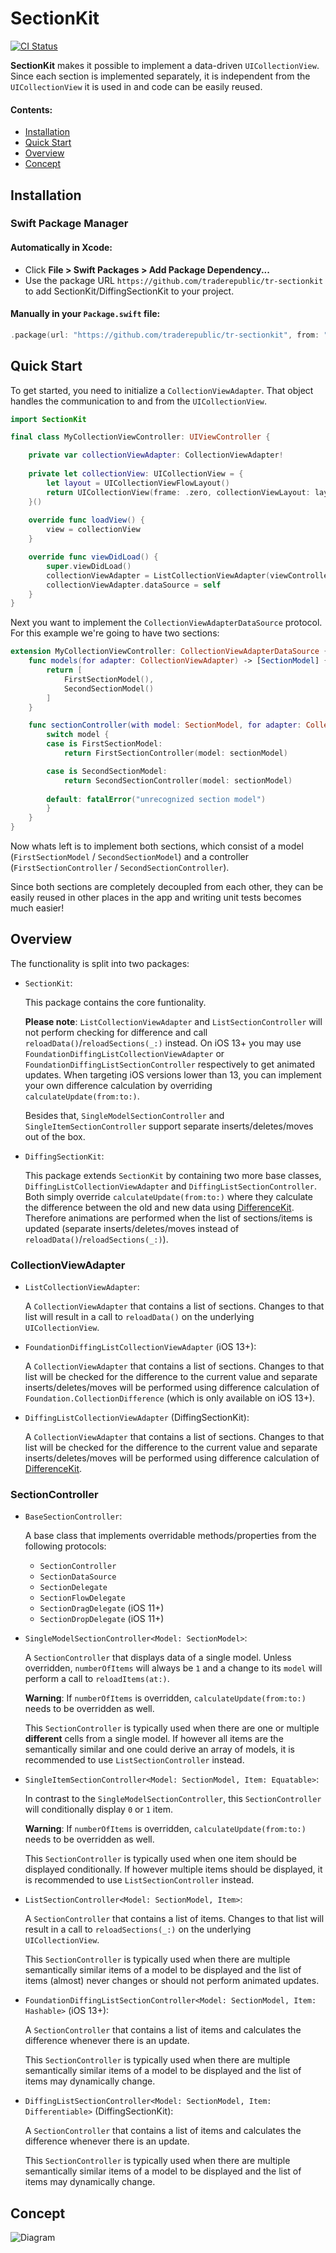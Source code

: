 # SectionKit
[![CI Status](https://github.com/traderepublic/tr-sectionkit/workflows/unittests/badge.svg)](https://github.com/traderepublic/tr-sectionkit/actions)

**SectionKit** makes it possible to implement a data-driven `UICollectionView`. Since each section is implemented separately, it is independent from the `UICollectionView` it is used in and code can be easily reused.

#### Contents:

- [Installation](#installation)
- [Quick Start](#quick-start)
- [Overview](#overview)
- [Concept](#concept)

## Installation

### Swift Package Manager

#### Automatically in Xcode:

- Click **File > Swift Packages > Add Package Dependency...**  
- Use the package URL `https://github.com/traderepublic/tr-sectionkit` to add SectionKit/DiffingSectionKit to your project.

#### Manually in your `Package.swift` file:

```swift
.package(url: "https://github.com/traderepublic/tr-sectionkit", from: "0.2")
```

## Quick Start

To get started, you need to initialize a `CollectionViewAdapter`. That object handles the communication to and from the `UICollectionView`.
```swift
import SectionKit

final class MyCollectionViewController: UIViewController {

    private var collectionViewAdapter: CollectionViewAdapter!
    
    private let collectionView: UICollectionView = {
        let layout = UICollectionViewFlowLayout()
        return UICollectionView(frame: .zero, collectionViewLayout: layout)
    }()
    
    override func loadView() {
        view = collectionView
    }

    override func viewDidLoad() {
        super.viewDidLoad()
        collectionViewAdapter = ListCollectionViewAdapter(viewController: self, collectionView: collectionView)
        collectionViewAdapter.dataSource = self
    }
}
```

Next you want to implement the `CollectionViewAdapterDataSource` protocol. For this example we're going to have two sections:

```swift
extension MyCollectionViewController: CollectionViewAdapterDataSource {
    func models(for adapter: CollectionViewAdapter) -> [SectionModel] {
        return [
            FirstSectionModel(),
            SecondSectionModel()
        ]
    }

    func sectionController(with model: SectionModel, for adapter: CollectionViewAdapter) -> SectionController {
        switch model {
        case is FirstSectionModel:
            return FirstSectionController(model: sectionModel)

        case is SecondSectionModel:
            return SecondSectionController(model: sectionModel)
            
        default: fatalError("unrecognized section model")
        }
    }
}
```

Now whats left is to implement both sections, which consist of a model (`FirstSectionModel` / `SecondSectionModel`) 
and a controller (`FirstSectionController` / `SecondSectionController`).

Since both sections are completely decoupled from each other, they can be easily reused in other places in the app and 
writing unit tests becomes much easier!

## Overview

The functionality is split into two packages:
- `SectionKit`:

    This package contains the core funtionality. 

    **Please note**: `ListCollectionViewAdapter` and `ListSectionController` will not perform checking for difference and call 
    `reloadData()`/`reloadSections(_:)` instead. On iOS 13+ you may use `FoundationDiffingListCollectionViewAdapter` or `FoundationDiffingListSectionController` respectively to get animated updates. When targeting iOS versions lower than 13, 
    you can implement your own difference calculation by overriding `calculateUpdate(from:to:)`.

    Besides that, `SingleModelSectionController` and `SingleItemSectionController` support separate 
    inserts/deletes/moves out of the box.

- `DiffingSectionKit`:

    This package extends `SectionKit` by containing two more base classes, `DiffingListCollectionViewAdapter` and 
    `DiffingListSectionController`. Both simply override `calculateUpdate(from:to:)` where they calculate the difference
    between the old and new data using [DifferenceKit](https://github.com/ra1028/DifferenceKit). Therefore animations are performed
    when the list of sections/items is updated (separate inserts/deletes/moves instead of `reloadData()`/`reloadSections(_:)`).

### CollectionViewAdapter

- `ListCollectionViewAdapter`:

    A `CollectionViewAdapter` that contains a list of sections. Changes to that list will result in a call to
    `reloadData()` on the underlying `UICollectionView`.

- `FoundationDiffingListCollectionViewAdapter` (iOS 13+):

    A `CollectionViewAdapter` that contains a list of sections. Changes to that list will be checked 
    for the difference to the current value and separate inserts/deletes/moves will be performed
    using difference calculation of `Foundation.CollectionDifference` (which is only available on iOS 13+).

- `DiffingListCollectionViewAdapter` (DiffingSectionKit):

    A `CollectionViewAdapter` that contains a list of sections. Changes to that list will be checked 
    for the difference to the current value and separate inserts/deletes/moves will be performed
    using difference calculation of [DifferenceKit](https://github.com/ra1028/DifferenceKit).

### SectionController

- `BaseSectionController`:

    A base class that implements overridable methods/properties from the following protocols:
    - `SectionController`
    - `SectionDataSource`
    - `SectionDelegate`
    - `SectionFlowDelegate`
    - `SectionDragDelegate` (iOS 11+)
    - `SectionDropDelegate` (iOS 11+)

- `SingleModelSectionController<Model: SectionModel>`:

    A `SectionController` that displays data of a single model. Unless overridden, `numberOfItems` will always 
    be `1` and a change to its `model` will perform a call to `reloadItems(at:)`.
    
    **Warning**: If `numberOfItems` is overridden, `calculateUpdate(from:to:)` needs to be overridden as well.
    
    This `SectionController` is typically used when there are one or multiple **different** cells from
    a single model. If however all items are the semantically similar and one could derive an array of models,
    it is recommended to use `ListSectionController` instead.

- `SingleItemSectionController<Model: SectionModel, Item: Equatable>`:

    In contrast to the `SingleModelSectionController`, this `SectionController` will conditionally display `0` or `1` item.
    
    **Warning**: If `numberOfItems` is overridden, `calculateUpdate(from:to:)` needs to be overridden as well.
    
    This `SectionController` is typically used when one item should be displayed conditionally.
    If however multiple items should be displayed, it is recommended to use `ListSectionController` instead.

- `ListSectionController<Model: SectionModel, Item>`:

    A `SectionController` that contains a list of items. Changes to that list will result in a call to
    `reloadSections(_:)` on the underlying `UICollectionView`.

    This `SectionController` is typically used when there are multiple semantically similar items
    of a model to be displayed and the list of items (almost) never changes or should not perform animated updates.

- `FoundationDiffingListSectionController<Model: SectionModel, Item: Hashable>` (iOS 13+):

    A `SectionController` that contains a list of items and calculates the difference whenever there is an update.

    This `SectionController` is typically used when there are multiple semantically similar items
    of a model to be displayed and the list of items may dynamically change.

- `DiffingListSectionController<Model: SectionModel, Item: Differentiable>` (DiffingSectionKit):

    A `SectionController` that contains a list of items and calculates the difference whenever there is an update.

    This `SectionController` is typically used when there are multiple semantically similar items
    of a model to be displayed and the list of items may dynamically change.
    
## Concept

![Diagram](./Resources/SectionKit.svg)

